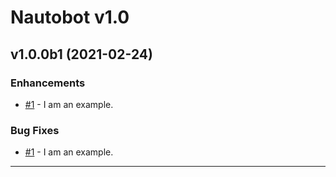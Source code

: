 # Nautobot v1.0

## v1.0.0b1 (2021-02-24)

### Enhancements

* [#1](https://github.com/nautbot/nautobot/issues/1) - I am an example.

### Bug Fixes

* [#1](https://github.com/nautbot/nautobot/issues/1) - I am an example.

---
